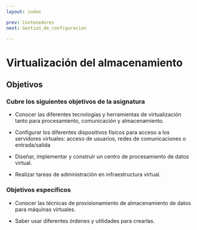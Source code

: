 ```yaml
---
layout: index

prev: Contenedores
next: Gestion_de_configuracion

---
```


Virtualización del almacenamiento
===

<!--@
prev: Contenedores
next: Gestion_de_configuracion
-->

<div class="objetivos" markdown="1">

Objetivos
--

### Cubre los siguientes objetivos de la asignatura

* Conocer las diferentes tecnologías y herramientas de virtualización
  tanto para procesamiento, comunicación y almacenamiento. 
  
 * Configurar los diferentes dispositivos físicos para acceso a los
  servidores virtuales: acceso de usuarios, redes de comunicaciones o
  entrada/salida
  
 * Diseñar, implementar y construir un centro de procesamiento de
   datos virtual.
   
 * Realizar tareas de administración en infraestructura virtual.
 
 ### Objetivos específicos
 
 * Conocer las técnicas de provisionamiento de almacenamiento de datos
   para
   máquinas virtuales.
   
 * Saber usar diferentes órdenes y utilidades para crearlas.
 
 
 
